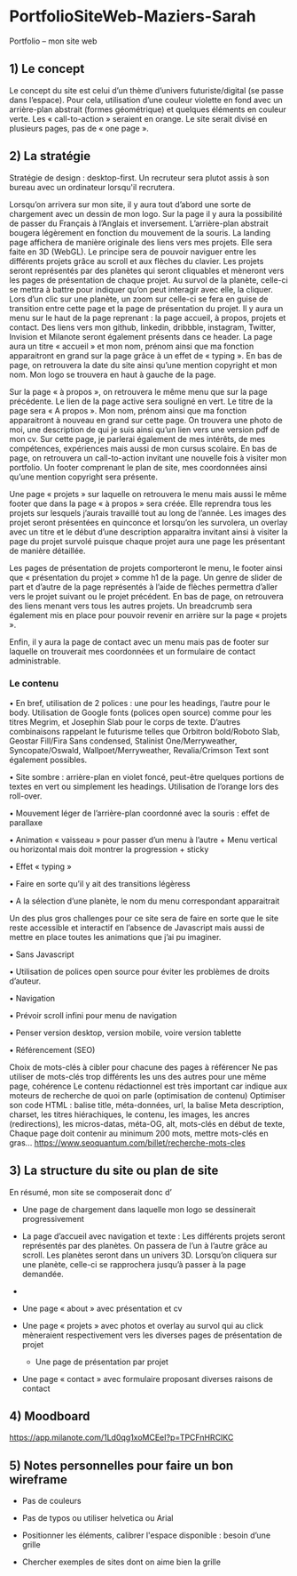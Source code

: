 # PortfolioSiteWeb-Maziers-Sarah

Portfolio – mon site web


## 1) Le concept

Le concept du site est celui d’un thème d’univers futuriste/digital (se passe dans l’espace). Pour cela, utilisation d’une couleur violette en fond avec un arrière-plan abstrait (formes géométrique) et quelques éléments en couleur verte. Les « call-to-action » seraient en orange. Le site serait divisé en plusieurs pages, pas de « one page ».


## 2) La stratégie

Stratégie de design : desktop-first. Un recruteur sera plutot assis à son bureau avec un ordinateur lorsqu'il recrutera. 

Lorsqu’on arrivera sur mon site, il y aura tout d’abord une sorte de chargement avec un dessin de mon logo. Sur la page il y aura la possibilité de passer du Français à l’Anglais et inversement. L’arrière-plan abstrait bougera légèrement en fonction du mouvement de la souris.
La landing page affichera de manière originale des liens vers mes projets. Elle sera faite en 3D (WebGL). Le principe sera de pouvoir naviguer entre les différents projets grâce au scroll et aux flèches du clavier. Les projets seront représentés par des planètes qui seront cliquables et mèneront vers les pages de présentation de chaque projet. Au survol de la planète, celle-ci se mettra à battre pour indiquer qu’on peut interagir avec elle, la cliquer. Lors d’un clic sur une planète, un zoom sur celle-ci se fera en guise de transition entre cette page et la page de présentation du projet.
Il y aura un menu sur le haut de la page reprenant : la page accueil, à propos, projets et contact. Des liens vers mon github, linkedin, dribbble, instagram, Twitter, Invision et Milanote seront également présents dans ce header.
La page aura un titre « accueil » et mon nom, prénom ainsi que ma fonction apparaitront en grand sur la page grâce à un effet de « typing ».
En bas de page, on retrouvera la date du site ainsi qu’une mention copyright et mon nom.
Mon logo se trouvera en haut à gauche de la page.

Sur la page « à propos », on retrouvera le même menu que sur la page précédente. Le lien de la page active sera souligné en vert. Le titre de la page sera « A propos ». Mon nom, prénom ainsi que ma fonction apparaitront à nouveau en grand sur cette page. On trouvera une photo de moi, une description de qui je suis ainsi qu’un lien vers une version pdf de mon cv. Sur cette page, je parlerai également de mes intérêts, de mes compétences, expériences mais aussi de mon cursus scolaire. En bas de page, on retrouvera un call-to-action invitant une nouvelle fois à visiter mon portfolio. Un footer comprenant le plan de site, mes coordonnées ainsi qu’une mention copyright sera présente.

Une page « projets » sur laquelle on retrouvera le menu mais aussi le même footer que dans la page « à propos » sera créée. Elle reprendra tous les projets sur lesquels j’aurais travaillé tout au long de l’année. Les images des projet seront présentées en quinconce et lorsqu’on les survolera, un overlay avec un titre et le début d’une description apparaitra invitant ainsi à visiter la page du projet survolé puisque chaque projet aura une page les présentant de manière détaillée.

Les pages de présentation de projets comporteront le menu, le footer ainsi que « présentation du projet » comme h1 de la page. Un genre de slider de part et d’autre de la page représentés à l’aide de flèches permettra d’aller vers le projet suivant ou le projet précédent. En bas de page, on retrouvera des liens menant vers tous les autres projets. Un breadcrumb sera également mis en place pour pouvoir revenir en arrière sur la page « projets ».

Enfin, il y aura la page de contact avec un menu mais pas de footer sur laquelle on trouverait mes coordonnées et un formulaire de contact administrable.


### Le contenu

• En bref, utilisation de 2 polices : une pour les headings, l’autre pour le body. Utilisation de Google fonts (polices open source) comme pour les titres Megrim, et Josephin Slab pour le corps de texte.
			D’autres combinaisons rappelant le futurisme telles que Orbitron bold/Roboto Slab, Geostar Fill/Fira Sans condensed, Stalinist One/Merryweather, Syncopate/Oswald, Wallpoet/Merryweather, Revalia/Crimson Text sont également possibles.

• Site sombre : arrière-plan en violet foncé, peut-être quelques portions de textes en vert ou simplement les headings. Utilisation de l’orange lors des roll-over.

• Mouvement léger de l’arrière-plan coordonné avec la souris : effet de parallaxe

• Animation « vaisseau » pour passer d’un menu à l’autre + Menu vertical ou horizontal mais doit montrer la progression + sticky

• Effet « typing »

• Faire en sorte qu’il y ait des transitions légèress

• A la sélection d’une planète, le nom du menu correspondant apparaitrait

Un des plus gros challenges pour ce site sera de faire en sorte que le site reste accessible et interactif en l’absence de Javascript mais aussi de mettre en place toutes les animations que j’ai pu imaginer.

• Sans Javascript

• Utilisation de polices open source pour éviter les problèmes de droits d’auteur.

• Navigation

• Prévoir scroll infini pour menu de navigation

• Penser version desktop, version mobile, voire version tablette
		
• Référencement (SEO)
		
Choix de mots-clés à cibler pour chacune des pages à référencer
Ne pas utiliser de mots-clés trop différents les uns des autres pour une même page, cohérence
Le contenu rédactionnel est très important car indique aux moteurs de recherche de quoi on parle (optimisation de contenu)
Optimiser son code HTML : balise title, méta-données, url, la balise Meta description, charset, les titres hiérachiques, le contenu, les images, les ancres (redirections), les micros-datas, méta-OG, alt, mots-clés en début de texte, Chaque page doit contenir au minimum 200 mots, mettre mots-clés en gras...
https://www.seoquantum.com/billet/recherche-mots-cles

## 3) La structure du site ou plan de site

En résumé, mon site se composerait donc d’
	
- Une page de chargement dans laquelle mon logo se dessinerait progressivement

- La page d’accueil avec navigation et texte : Les différents projets seront représentés par des planètes. On passera de l’un à l’autre grâce au scroll. Les planètes seront dans un univers 3D. Lorsqu’on cliquera sur une planète, celle-ci se rapprochera jusqu’à passer à la page demandée.
- 
- Une page « about » avec présentation et cv

- Une page « projets » avec photos et overlay au survol qui au click mèneraient respectivement vers les diverses pages de présentation de projet
	- Une page de présentation par projet
	
- Une page « contact » avec formulaire proposant diverses raisons de contact


## 4) Moodboard

https://app.milanote.com/1Ld0qg1xoMCEeI?p=TPCFnHRCIKC


## 5) Notes personnelles pour faire un bon wireframe

- Pas de couleurs

- Pas de typos ou utiliser helvetica ou Arial

- Positionner les éléments, calibrer l'espace disponible : besoin d’une grille

- Chercher exemples de sites dont on aime bien la grille


